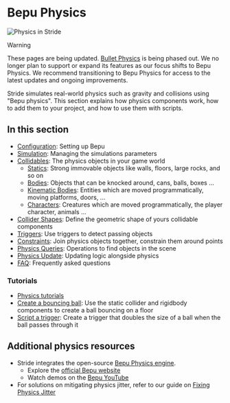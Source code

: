 # Bepu Physics

![Physics in Stride](media/physics-index-physics-in-stride.png)

> [!WARNING]
> These pages are being updated. [Bullet Physics](../physics-bullet/index.md) is being phased out. We no longer plan to support or expand its features as our focus shifts to Bepu Physics. We recommend transitioning to Bepu Physics for access to the latest updates and ongoing improvements.

Stride simulates real-world physics such as gravity and collisions using "Bepu physics".
This section explains how physics components work, how to add them to your project, and how to use them with scripts.

## In this section

* [Configuration](configuration.md): Setting up Bepu
* [Simulation](simulation.md): Managing the simulations parameters
* [Collidables](colliders.md): The physics objects in your game world
    * [Statics](static-colliders.md): Strong immovable objects like walls, floors, large rocks, and so on
    * [Bodies](rigid-bodies.md): Objects that can be knocked around, cans, balls, boxes ...
    * [Kinematic Bodies](kinematic-rigid-bodies.md): Entities which are moved programmatically, moving platforms, doors, ...
    * [Characters](characters.md): Creatures which are moved programmatically, the player character, animals ...
* [Collider Shapes](collider-shapes.md): Define the geometric shape of yours collidable components
* [Triggers](triggers.md): Use triggers to detect passing objects
* [Constraints](constraints.md): Join physics objects together, constrain them around points
* [Physics Queries](raycasting.md): Operations to find objects in the scene
* [Physics Update](physics-update.md): Updating logic alongside physics
* [FAQ](faq.md): Frequently asked questions

### Tutorials

* [Physics tutorials](tutorials.md)
* [Create a bouncing ball](create-a-bouncing-ball.md): Use the static collider and rigidbody components to create a ball bouncing on a floor
* [Script a trigger](script-a-trigger.md): Create a trigger that doubles the size of a ball when the ball passes through it

## Additional physics resources

- Stride integrates the open-source [Bepu Physics engine](https://github.com/bepu/bepuphysics2). 
   - Explore the [official Bepu website](https://www.bepuentertainment.com/)
   - Watch demos on the [Bepu YouTube](https://www.youtube.com/@bepu)
- For solutions on mitigating physics jitter, refer to our guide on [Fixing Physics Jitter](fix-physics-jitter.md)
